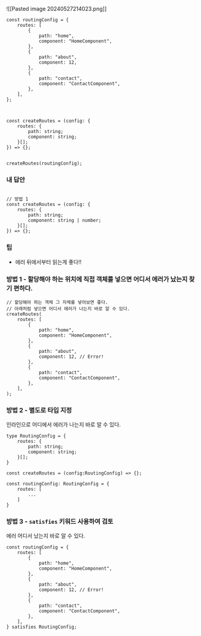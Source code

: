 ![[Pasted image 20240527214023.png]]

```tsx
const routingConfig = {
	routes: [
		{
			path: "home",
			component: "HomeComponent",
		},
		{
			path: "about",
			component: 12,
		},
		{
			path: "contact",
			component: "ContactComponent",
		},
	],
};

  

const createRoutes = (config: {
	routes: {
		path: string;
		component: string;
	}[];
}) => {};

  
createRoutes(routingConfig);
```

### 내 답안
```tsx

// 방법 1
const createRoutes = (config: {
	routes: {
		path: string;
		component: string | number;
	}[];
}) => {};
```

### 팁
- 에러 뒤에서부터 읽는게 좋다!! 

### 방법 1 - 할당해야 하는 위치에 직접 객체를 넣으면 어디서 에러가 났는지 찾기 편하다.

```tsx
// 할당해야 하는 객체 그 자체를 넣어보면 좋다.
// 아래처럼 넣으면 어디서 에러가 나는지 바로 알 수 있다.
createRoutes(
	routes: [
		{
			path: "home",
			component: "HomeComponent",
		},
		{
			path: "about",
			component: 12, // Error!
		},
		{
			path: "contact",
			component: "ContactComponent",
		},
	],
);
```

### 방법 2 - 별도로 타입 지정 
인라인으로 어디에서 에러가 나는지 바로 알 수 있다.
```tsx
type RoutingConfig = {
	routes: {
		path: string;
		component: string;
	}[];
}

const createRoutes = (config:RoutingConfig) => {};

const routingConfig: RoutingConfig = {
	routes: [
		...
	]
}

```

### 방법 3 - `satisfies` 키워드 사용하여 검토
에러 어디서 났는지 바로 알 수 있다.
```tsx
const routingConfig = {
	routes: [
		{
			path: "home",
			component: "HomeComponent",
		},
		{
			path: "about",
			component: 12, // Error!
		},
		{
			path: "contact",
			component: "ContactComponent",
		},
	],
} satisfies RoutingConfig;

```
